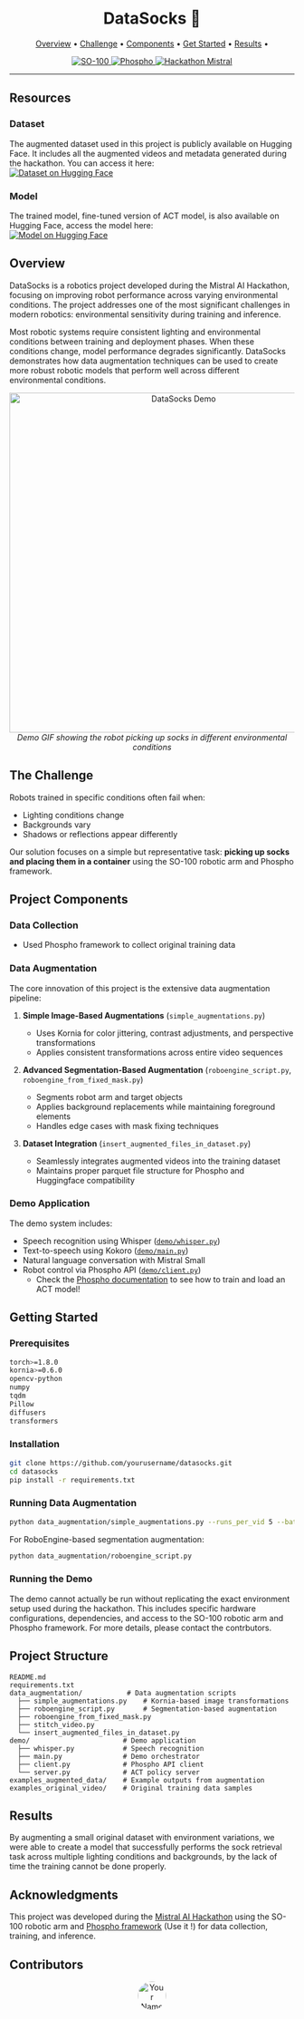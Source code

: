 
# <div align="center">DataSocks 🧦</div>

<div align="center">
  <p>
    <a href="#overview">Overview</a> •
    <a href="#the-challenge">Challenge</a> •
    <a href="#project-components">Components</a> •
    <a href="#getting-started">Get Started</a> •
    <a href="#results">Results</a> •
    </p>
<a href="https://huggingface.co/lerobot">
        <img src="https://img.shields.io/badge/Robotics-SO--100-blue" alt="SO-100">
</a>
<a href="https://phospho.ai">
        <img src="https://img.shields.io/badge/Framework-Phospho-green" alt="Phospho">
</a>
<a href="https://lu.ma/roboticshack?tk=kB537f">
    <img src="https://img.shields.io/badge/Hackathon-Mistral%20AI-purple" alt="Hackathon Mistral">
</a>
</div>

---

## Resources

### Dataset
The augmented dataset used in this project is publicly available on Hugging Face. It includes all the augmented videos and metadata generated during the hackathon. You can access it here:  
[![Dataset on Hugging Face](https://img.shields.io/badge/Dataset-Huggingface-blue)](https://huggingface.co/datasets/llinguini/augmented_datasocks_team_20)

### Model
The trained model, fine-tuned version of ACT model, is also available on Hugging Face, access the model here:  
[![Model on Hugging Face](https://img.shields.io/badge/Model-Huggingface-green)](https://huggingface.co/pravsels/augmented_datasocks_24k_steps)

## Overview

DataSocks is a robotics project developed during the Mistral AI Hackathon, focusing on improving robot performance across varying environmental conditions. The project addresses one of the most significant challenges in modern robotics: environmental sensitivity during training and inference.

Most robotic systems require consistent lighting and environmental conditions between training and deployment phases. When these conditions change, model performance degrades significantly. DataSocks demonstrates how data augmentation techniques can be used to create more robust robotic models that perform well across different environmental conditions.

<div align="center">
    <img src="./examples_augmented_data/roboengine_augmented_video_2.gif" alt="DataSocks Demo" width="600">
</div>

<div align="center">
    <em>Demo GIF showing the robot picking up socks in different environmental conditions</em>
</div>

## The Challenge

Robots trained in specific conditions often fail when:
- Lighting conditions change
- Backgrounds vary
- Shadows or reflections appear differently

Our solution focuses on a simple but representative task: **picking up socks and placing them in a container** using the SO-100 robotic arm and Phospho framework.

## Project Components

### Data Collection
- Used Phospho framework to collect original training data

### Data Augmentation
The core innovation of this project is the extensive data augmentation pipeline:

1. **Simple Image-Based Augmentations** (`simple_augmentations.py`)
   - Uses Kornia for color jittering, contrast adjustments, and perspective transformations
   - Applies consistent transformations across entire video sequences

2. **Advanced Segmentation-Based Augmentation** (`roboengine_script.py`, `roboengine_from_fixed_mask.py`)
   - Segments robot arm and target objects
   - Applies background replacements while maintaining foreground elements
   - Handles edge cases with mask fixing techniques

3. **Dataset Integration** (`insert_augmented_files_in_dataset.py`)
   - Seamlessly integrates augmented videos into the training dataset
   - Maintains proper parquet file structure for Phospho and Huggingface compatibility

### Demo Application
The demo system includes:
- Speech recognition using Whisper ([`demo/whisper.py`](demo/whisper.py))
- Text-to-speech using Kokoro ([`demo/main.py`](demo/main.py))
- Natural language conversation with Mistral Small
- Robot control via Phospho API ([`demo/client.py`](demo/client.py))  
    - Check the [Phospho documentation](https://docs.phospho.ai/learn/ai-models#train-an-act-model-locally-with-lerobot) to see how to train and load an ACT model!

## Getting Started

### Prerequisites
```bash
torch>=1.8.0
kornia>=0.6.0
opencv-python
numpy
tqdm
Pillow
diffusers 
transformers
```

### Installation
```bash
git clone https://github.com/yourusername/datasocks.git
cd datasocks
pip install -r requirements.txt
```

### Running Data Augmentation
```bash
python data_augmentation/simple_augmentations.py --runs_per_vid 5 --batch_size 16
```

For RoboEngine-based segmentation augmentation:
```bash
python data_augmentation/roboengine_script.py
```

### Running the Demo

The demo cannot actually be run without replicating the exact environment setup used during the hackathon. This includes specific hardware configurations, dependencies, and access to the SO-100 robotic arm and Phospho framework. For more details, please contact the contrbutors.

## Project Structure
```
README.md
requirements.txt
data_augmentation/           # Data augmentation scripts
  ├── simple_augmentations.py    # Kornia-based image transformations  
  ├── roboengine_script.py       # Segmentation-based augmentation
  ├── roboengine_from_fixed_mask.py
  ├── stitch_video.py
  └── insert_augmented_files_in_dataset.py
demo/                       # Demo application
  ├── whisper.py            # Speech recognition
  ├── main.py               # Demo orchestrator
  ├── client.py             # Phospho API client
  └── server.py             # ACT policy server
examples_augmented_data/    # Example outputs from augmentation
examples_original_video/    # Original training data samples
```

## Results

By augmenting a small original dataset with environment variations, we were able to create a model that successfully performs the sock retrieval task across multiple lighting conditions and backgrounds, by the lack of time the training cannot be done properly.


## Acknowledgments

This project was developed during the [Mistral AI Hackathon](https://mistral.ai) using the SO-100 robotic arm and [Phospho framework](https://phospho.ai) (Use it !) for data collection, training, and inference.


## Contributors

<div align="center">
  <a href="https://github.com/ramosleandre">
    <img src="https://github.com/ramosleandre.png" width="50px" alt="Your Name" style="border-radius:50%">
  </a>
  <!-- Add other contributors here -->
</div>